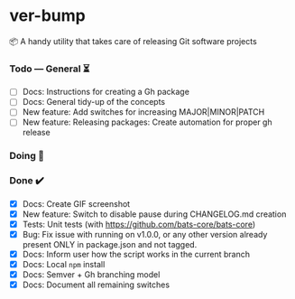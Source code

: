 # ver-bump
📦 A handy utility that takes care of releasing Git software projects

### Todo — General ⏳
- [ ] Docs: Instructions for creating a Gh package
- [ ] Docs: General tidy-up of the concepts
- [ ] New feature: Add switches for increasing MAJOR|MINOR|PATCH
- [ ] New feature: Releasing packages: Create automation for proper gh release

### Doing 🚀

### Done ✔️
- [x] Docs: Create GIF screenshot  
- [x] New feature: Switch to disable pause during CHANGELOG.md creation
- [x] Tests: Unit tests (with https://github.com/bats-core/bats-core)
- [x] Bug: Fix issue with running on v1.0.0, or any other version already present ONLY in package.json and not tagged.
- [x] Docs: Inform user how the script works in the current branch
- [x] Docs: Local `npm` install
- [x] Docs: Semver + Gh branching model 
- [x] Docs: Document all remaining switches
